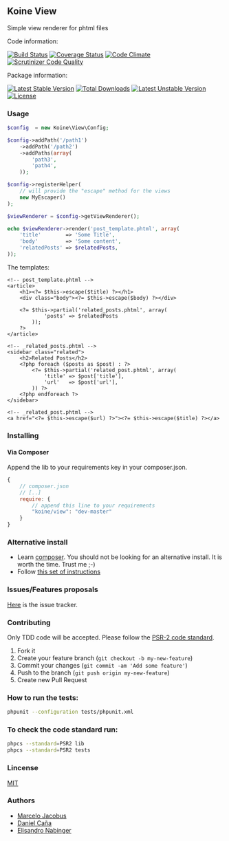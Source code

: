 Koine View
-----------------

Simple view renderer for phtml files

Code information:

[![Build Status](https://travis-ci.org/koinephp/View.png?branch=master)](https://travis-ci.org/koinephp/View)
[![Coverage Status](https://coveralls.io/repos/koinephp/View/badge.png?branch=master)](https://coveralls.io/r/koinephp/View?branch=master)
[![Code Climate](https://codeclimate.com/github/koinephp/View.png)](https://codeclimate.com/github/koinephp/View)
[![Scrutinizer Code Quality](https://scrutinizer-ci.com/g/koinephp/View/badges/quality-score.png?b=master)](https://scrutinizer-ci.com/g/koinephp/View/?branch=master)

Package information:

[![Latest Stable Version](https://poser.pugx.org/koine/view/v/stable.svg)](https://packagist.org/packages/koine/view)
[![Total Downloads](https://poser.pugx.org/koine/view/downloads.svg)](https://packagist.org/packages/koine/view)
[![Latest Unstable Version](https://poser.pugx.org/koine/view/v/unstable.svg)](https://packagist.org/packages/koine/view)
[![License](https://poser.pugx.org/koine/view/license.svg)](https://packagist.org/packages/koine/view)

### Usage

```php
$config  = new Koine\View\Config;

$config->addPath('/path1')
    ->addPath('/path2')
    ->addPaths(array(
        'path3',
        'path4',
    ));

$config->registerHelper(
    // will provide the "escape" method for the views
    new MyEscaper()
);

$viewRenderer = $config->getViewRenderer();

echo $viewRenderer->render('post_template.phtml', array(
    'title'        => 'Some Title',
    'body'         => 'Some content',
    'relatedPosts' => $relatedPosts,
));
```

The templates:

```phtml
<!-- post_template.phtml -->
<article>
    <h1><?= $this->escape($title) ?></h1>
    <div class="body"><?= $this->escape($body) ?></div>

    <?= $this->partial('related_posts.phtml', array(
            'posts' => $relatedPosts
        ));
    ?>
</article>

<!-- _related_posts.phtml -->
<sidebar class="related">
    <h2>Related Posts</h2>
    <?php foreach ($posts as $post) : ?>
        <?= $this->partial('related_post.phtml', array(
            'title' => $post['title'],
            'url'   => $post['url'],
        )) ?>
    <?php endforeach ?>
</sidebar>

<!-- _related_post.phtml -->
<a href="<?= $this->escape($url) ?>"><?= $this->escape($title) ?></a>
```


### Installing

#### Via Composer
Append the lib to your requirements key in your composer.json.

```javascript
{
    // composer.json
    // [..]
    require: {
        // append this line to your requirements
        "koine/view": "dev-master"
    }
}
```

### Alternative install
- Learn [composer](https://getcomposer.org). You should not be looking for an alternative install. It is worth the time. Trust me ;-)
- Follow [this set of instructions](#installing-via-composer)

### Issues/Features proposals

[Here](https://github.com/koinephp/view/issues) is the issue tracker.

### Contributing

Only TDD code will be accepted. Please follow the [PSR-2 code standard](https://github.com/php-fig/fig-standards/blob/master/accepted/PSR-2-coding-style-guide.md).

1. Fork it
2. Create your feature branch (`git checkout -b my-new-feature`)
3. Commit your changes (`git commit -am 'Add some feature'`)
4. Push to the branch (`git push origin my-new-feature`)
5. Create new Pull Request

### How to run the tests:

```bash
phpunit --configuration tests/phpunit.xml
```

### To check the code standard run:

```bash
phpcs --standard=PSR2 lib
phpcs --standard=PSR2 tests
```

### Lincense
[MIT](MIT-LICENSE)

### Authors

- [Marcelo Jacobus](https://github.com/mjacobus)
- [Daniel Caña](https://github.com/dbcana)
- [Elisandro Nabinger](https://github.com/nabec)
